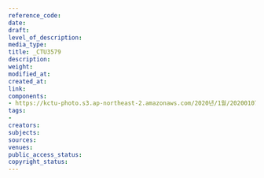 ```yaml
---
reference_code: 
date: 
draft: 
level_of_description: 
media_type: 
title: _CTU3579
description: 
weight: 
modified_at: 
created_at: 
link: 
components:
- https://kctu-photo.s3.ap-northeast-2.amazonaws.com/2020년/1월/20200107_쌍용차지부+마지막+해고자+46명+사회적+합의에+따른+출근+투쟁/_CTU3579.jpg
tags:
- 
creators: 
subjects: 
sources: 
venues: 
public_access_status: 
copyright_status: 
---
```

